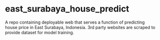 # east_surabaya_house_predict
A repo containing deployable web that serves a function of predicting house price in East Surabaya, Indonesia. 3rd party websites are scraped to provide dataset for model training.
